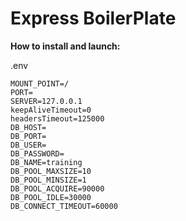 # Express BoilerPlate

**How to install and launch:**

.env 

```
MOUNT_POINT=/
PORT=
SERVER=127.0.0.1
keepAliveTimeout=0
headersTimeout=125000
DB_HOST=
DB_PORT=
DB_USER=
DB_PASSWORD=
DB_NAME=training
DB_POOL_MAXSIZE=10
DB_POOL_MINSIZE=1
DB_POOL_ACQUIRE=90000
DB_POOL_IDLE=30000
DB_CONNECT_TIMEOUT=60000
```